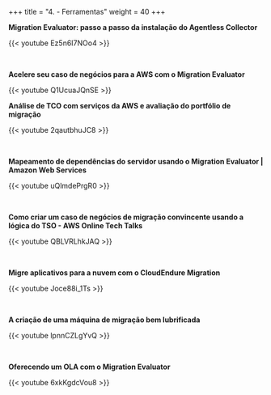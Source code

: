 +++ 
title = "4. - Ferramentas" 
weight = 40
+++


**Migration Evaluator: passo a passo da instalação do Agentless Collector**

{{< youtube Ez5n6I7NOo4 >}}

<br>

**Acelere seu caso de negócios para a AWS com o Migration Evaluator**

{{< youtube Q1UcuaJQnSE >}}

**Análise de TCO com serviços da AWS e avaliação do portfólio de migração**

{{< youtube 2qautbhuJC8 >}}

<br>

**Mapeamento de dependências do servidor usando o Migration Evaluator | Amazon Web Services**

{{< youtube uQlmdePrgR0 >}}

<br>

**Como criar um caso de negócios de migração convincente usando a lógica do TSO - AWS Online Tech Talks**

{{< youtube QBLVRLhkJAQ >}}

<br>

**Migre aplicativos para a nuvem com o CloudEndure Migration**

{{< youtube Joce88i_1Ts >}}

<br>

**A criação de uma máquina de migração bem lubrificada**

{{< youtube lpnnCZLgYvQ >}}

<br>

**Oferecendo um OLA com o Migration Evaluator**

{{< youtube 6xkKgdcVou8 >}}
